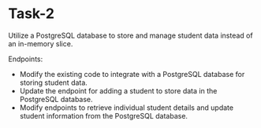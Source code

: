 # Task-2

Utilize a PostgreSQL database to store and manage student data instead of an in-memory slice.

Endpoints:
- Modify the existing code to integrate with a PostgreSQL database for storing student data.
- Update the endpoint for adding a student to store data in the PostgreSQL database.
- Modify endpoints to retrieve individual student details and update student information from the PostgreSQL database.
